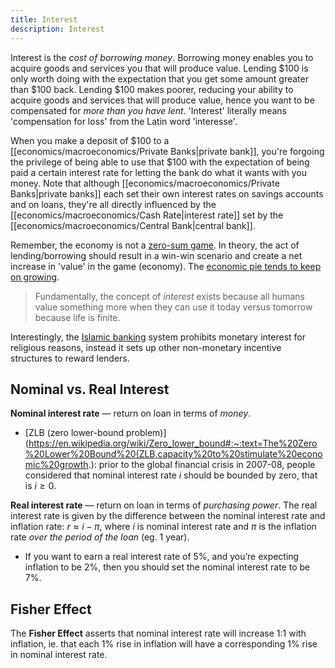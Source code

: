 ```yaml
---
title: Interest
description: Interest
---
```


Interest is the *cost of borrowing money*. Borrowing money enables you to acquire goods and services you that will produce value. Lending $\$100$ is only worth doing with the expectation that you get some amount greater than $\$100$ back. Lending $\$100$ makes poorer, reducing your ability to acquire goods and services that will produce value, hence you want to be compensated for *more than you have lent*. 'Interest' literally means 'compensation for loss' from the Latin word 'interesse'.

When you make a deposit of $\$100$ to a [[economics/macroeconomics/Private Banks|private bank]], you're forgoing the privilege of being able to use that $\$100$ with the expectation of being paid a certain interest rate for letting the bank do what it wants with you money. Note that although [[economics/macroeconomics/Private Banks|private banks]] each set their own interest rates on savings accounts and on loans, they're all directly influenced by the [[economics/macroeconomics/Cash Rate|interest rate]] set by the [[economics/macroeconomics/Central Bank|central bank]].

Remember, the economy is not a [zero-sum game](https://en.wikipedia.org/wiki/Zero-sum_game). In theory, the act of lending/borrowing should result in a win-win scenario and create a net increase in 'value' in the game (economy). The [economic pie tends to keep on growing](https://en.wikipedia.org/wiki/Growing_the_pie).

> Fundamentally, the concept of *interest* exists because all humans value something more when they can use it today versus tomorrow because life is finite.

Interestingly, the [Islamic banking](https://en.wikipedia.org/wiki/Islamic_banking_and_finance) system prohibits monetary interest for religious reasons, instead it sets up other non-monetary incentive structures to reward lenders.

## Nominal vs. Real Interest
**Nominal interest rate** — return on loan in terms of *money*.

- [ZLB (zero lower-bound problem)](https://en.wikipedia.org/wiki/Zero_lower_bound#:~:text=The%20Zero%20Lower%20Bound%20(ZLB,capacity%20to%20stimulate%20economic%20growth.): prior to the global financial crisis in 2007-08, people considered that nominal interest rate $i$ should be bounded by zero, that is $i \geq 0$.

**Real interest rate** — return on loan in terms of *purchasing power*. The real interest rate is given by the difference between the nominal interest rate and inflation rate: $r \approx i - \pi$, where $i$ is nominal interest rate and $\pi$ is the inflation rate *over the period of the loan* (eg. 1 year).

- If you want to earn a real interest rate of 5%, and you’re expecting inflation to be 2%, then you should set the nominal interest rate to be 7%.

## Fisher Effect
The **Fisher Effect** asserts that nominal interest rate will increase 1:1 with inflation, ie. that each 1% rise in inflation will have a corresponding 1% rise in nominal interest rate.
